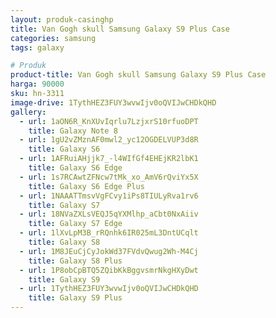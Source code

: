 ```yaml
---
layout: produk-casinghp
title: Van Gogh skull Samsung Galaxy S9 Plus Case
categories: samsung
tags: galaxy

# Produk
product-title: Van Gogh skull Samsung Galaxy S9 Plus Case
harga: 90000
sku: hn-3311
image-drive: 1TythHEZ3FUY3wvwIjv0oQVIJwCHDkQHD
gallery:
  - url: 1aON6R_KnXUvIqrlu7LzjxrS10rfuoDPT
    title: Galaxy Note 8
  - url: 1gU2vZMznAF0mwl2_yc12OGDELVUP3d8R
    title: Galaxy S6
  - url: 1AFRuiAHjjk7_-l4WIfGf4EHEjKR2lbK1
    title: Galaxy S6 Edge
  - url: 1s7RCAwtZFNcw7tMk_xo_AmV6rQviYx5X
    title: Galaxy S6 Edge Plus
  - url: 1NAAATTmsvVgFCvy1iPs8TIULyRva1rv6
    title: Galaxy S7
  - url: 18NVaZXLsVEQJ5qYXMlhp_aCbt0NxAiiv
    title: Galaxy S7 Edge
  - url: 1lXvLpM3B_rRQnhk6IR025mL3DntUCqlt
    title: Galaxy S8
  - url: 1M8JEuCjCyJokWd37FVdvQwug2Wh-M4Cj
    title: Galaxy S8 Plus
  - url: 1P8obCpBTQ5ZQibKkBggvsmrNkgHXyDwt
    title: Galaxy S9
  - url: 1TythHEZ3FUY3wvwIjv0oQVIJwCHDkQHD
    title: Galaxy S9 Plus
---
```

